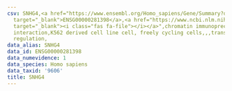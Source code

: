 ```yaml
---
csv: SNHG4,<a href="https://www.ensembl.org/Homo_sapiens/Gene/Summary?db=core;g=ENSG00000281398"
  target="_blank">ENSG00000281398</a>,<a href="https://www.ncbi.nlm.nih.gov/pubmed/23959860"
  target="_blank"><i class="fas fa-file"></i></a>",chromatin immunoprecipitation assay,direct
  interaction,K562 derived cell line cell, freely cycling cells,,,transcriptional
  regulation,
data_alias: SNHG4
data_id: ENSG00000281398
data_numevidence: 1
data_species: Homo sapiens
data_taxid: '9606'
title: SNHG4
---
```

